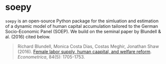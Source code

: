# soepy

``soepy`` is an open-source Python package for the simluation and estimation of a dynamic model of human capital accumulation tailored to the German Socio-Economic Panel (SOEP). We build on the seminal paper by Blundell & al. (2016) cited below.

> Richard Blundell, Monica Costa Dias, Costas Meghir, Jonathan Shaw (2016). [Female labor supply, human caapital, and welfare reform](https://doi.org/10.1287/opre.1080.0687). *Econometrica*, 84(5): 1705-1753.
